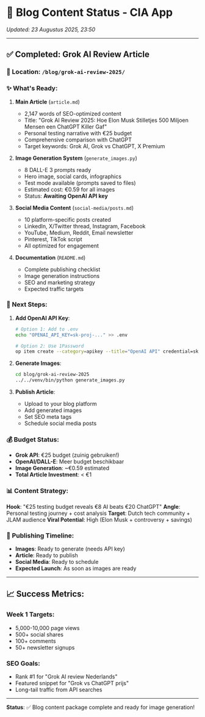 # 📝 Blog Content Status - CIA App
*Updated: 23 Augustus 2025, 23:50*

---

## ✅ Completed: Grok AI Review Article

### 📁 Location: `/blog/grok-ai-review-2025/`

### ✨ What's Ready:

1. **Main Article** (`article.md`)
   - 2,147 words of SEO-optimized content
   - Title: "Grok AI Review 2025: Hoe Elon Musk Stilletjes 500 Miljoen Mensen een ChatGPT Killer Gaf"
   - Personal testing narrative with €25 budget
   - Comprehensive comparison with ChatGPT
   - Target keywords: Grok AI, Grok vs ChatGPT, X Premium

2. **Image Generation System** (`generate_images.py`)
   - 8 DALL-E 3 prompts ready
   - Hero image, social cards, infographics
   - Test mode available (prompts saved to files)
   - Estimated cost: €0.59 for all images
   - Status: **Awaiting OpenAI API key**

3. **Social Media Content** (`social-media/posts.md`)
   - 10 platform-specific posts created
   - LinkedIn, X/Twitter thread, Instagram, Facebook
   - YouTube, Medium, Reddit, Email newsletter
   - Pinterest, TikTok script
   - All optimized for engagement

4. **Documentation** (`README.md`)
   - Complete publishing checklist
   - Image generation instructions
   - SEO and marketing strategy
   - Expected traffic targets

### 🎯 Next Steps:

1. **Add OpenAI API Key**:
   ```bash
   # Option 1: Add to .env
   echo "OPENAI_API_KEY=sk-proj-..." >> .env
   
   # Option 2: Use 1Password
   op item create --category=apikey --title="OpenAI API" credential=sk-proj-...
   ```

2. **Generate Images**:
   ```bash
   cd blog/grok-ai-review-2025
   ../../venv/bin/python generate_images.py
   ```

3. **Publish Article**:
   - Upload to your blog platform
   - Add generated images
   - Set SEO meta tags
   - Schedule social media posts

### 💰 Budget Status:

- **Grok API**: €25 budget (zuinig gebruiken!)
- **OpenAI/DALL-E**: Meer budget beschikbaar
- **Image Generation**: ~€0.59 estimated
- **Total Article Investment**: < €1

### 📊 Content Strategy:

**Hook**: "€25 testing budget reveals €8 AI beats €20 ChatGPT"
**Angle**: Personal testing journey + cost analysis
**Target**: Dutch tech community + JLAM audience
**Viral Potential**: High (Elon Musk + controversy + savings)

### 🚀 Publishing Timeline:

- **Images**: Ready to generate (needs API key)
- **Article**: Ready to publish
- **Social Media**: Ready to schedule
- **Expected Launch**: As soon as images are ready

---

## 📈 Success Metrics:

### Week 1 Targets:
- 5,000-10,000 page views
- 500+ social shares
- 100+ comments
- 50+ newsletter signups

### SEO Goals:
- Rank #1 for "Grok AI review Nederlands"
- Featured snippet for "Grok vs ChatGPT prijs"
- Long-tail traffic from API searches

---

**Status**: ✅ Blog content package complete and ready for image generation!